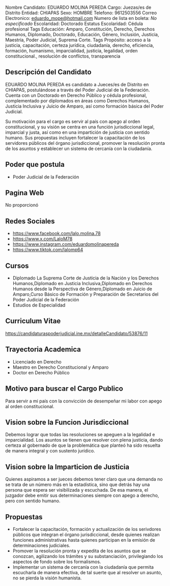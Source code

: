 Nombre Candidato: EDUARDO MOLINA PEREDA
Cargo: Juezas/es de Distrito
Entidad: CHIAPAS
Sexo: HOMBRE
Telefono: 9612503556
Correo Electronico: eduardo_mope@hotmail.com
Numero de lista en boleta: *No especificado*
Escolaridad: Doctorado
Estatus Escolaridad: Cédula profesional
Tags Educación: Amparo, Constitución, Derecho, Derechos Humanos, Diplomado, Doctorado, Educación, Género, Inclusión, Justicia, Maestría, Poder Judicial, Suprema Corte.
Tags Propósito: acceso a la justicia, capacitación, certeza jurídica, ciudadanía, derecho, eficiencia, formación, humanismo, imparcialidad, justicia, legalidad, orden constitucional., resolución de conflictos, transparencia


## Descripción del Candidato 

EDUARDO MOLINA PEREDA es candidato a Jueces/es de Distrito en CHIAPAS, postulándose a través del Poder Judicial de la Federación. Cuenta con un Doctorado en Derecho Público y cédula profesional, complementado por diplomados en áreas como Derechos Humanos, Justicia Inclusiva y Juicio de Amparo, así como formación básica del Poder Judicial.

Su motivación para el cargo es servir al país con apego al orden constitucional, y su visión se centra en una función jurisdiccional legal, imparcial y justa, así como en una impartición de justicia con sentido humano. Sus propuestas incluyen fortalecer la capacitación de los servidores públicos del órgano jurisdiccional, promover la resolución pronta de los asuntos y establecer un sistema de cercanía con la ciudadanía.


## Poder que postula

- Poder Judicial de la Federación


## Pagina Web

No proporcionó


## Redes Sociales

- https://www.facebook.com/lalo.molina.78
- https://www.x.com/LaloM78
- https://www.instagram.com/eduardomolinapereda
- https://www.tiktok.com/lalomp64


## Cursos

- Diplomado La Suprema Corte de Justicia de la Nación y los Derechos Humanos,Diplomado en Justicia Inclusiva,Diplomado en Derechos Humanos desde la Perspectiva de Género,Diplomado en Juicio de Amparo,Curso Básico de Formación y Preparación de Secretarios del Poder Judicial de la Federación
- Estudios de Especialidad


## Curriculum Vitae

https://candidaturaspoderjudicial.ine.mx/detalleCandidato/53876/11


## Trayectoria Academica

- Licenciado en Derecho
- Maestro en Derecho Constitucional y Amparo
- Doctor en Derecho Público


## Motivo para buscar el Cargo Publico

Para servir a mi país con la convicción de desempeñar mi labor con apego al orden constitucional.


## Vision sobre la Funcion Jurisdiccional

Debemos lograr que todas las resoluciones se apeguen a la legalidad e imparcialidad. Los asuntos se tienen que resolver con plena justicia, dando certeza al gobernado de que la problemática que planteó ha sido resuelta de manera integral y con sustento jurídico.


## Vision sobre la Imparticion de Justicia

Quienes aspiramos a ser jueces debemos tener claro que una demanda no se trata de un número más en la estadística, sino que detrás hay una persona que espera ser visibilizada y escuchada. De esa manera, el juzgador debe emitir sus determinaciones siempre con apego a derecho, pero con sentido humano.


## Propuestas

- Fortalecer la capacitación, formación y actualización de los serivdores públicos que integran el órgano jurisdiccional, desde quienes realizan funciones administrativas hasta quienes participan en la emisión de determinaciones judiciales.
- Promover la resolución pronta y expedita de los asuntos que se conozcan, agilizando los trámites y su substanciación, privilegiando los aspectos de fondo sobre los formalismos.
- Implementar un sistema de cercanía con la ciudadanía que permita escucharla de manera efectiva, de tal suerte que al resolver un asunto, no se pierda la visión humanista.

